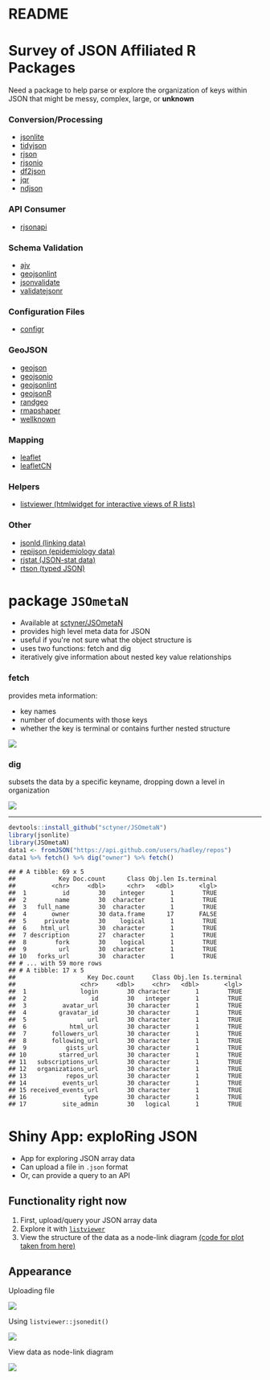README
================

Survey of JSON Affiliated R Packages
====================================

Need a package to help parse or explore the organization of keys within JSON that might be messy, complex, large, or **unknown**

### Conversion/Processing

-   [jsonlite](https://www.opencpu.org/posts/jsonlite-a-smarter-json-encoder)
-   [tidyjson](https://github.com/sailthru/tidyjson)
-   [rjson](https://mran.microsoft.com/web/packages/rjson/rjson.pdf)
-   [rjsonio](https://mran.microsoft.com/web/packages/RJSONIO/RJSONIO.pdf)
-   [df2json](http://github.com/nachocab/df2json)
-   [jqr](https://github.com/ropensci/jqr)
-   [ndjson](http://gitlab.com/hrbrmstr/ndjson)

### API Consumer

-   [rjsonapi](https://github.com/ropensci/rjsonapi)

### Schema Validation

-   [ajv](https://github.com/jdthorpe/ajvr)
-   [geojsonlint](https://github.com/ropenscilabs/geojsonlint)
-   [jsonvalidate](https://github.com/ropenscilabs/jsonvalidate)
-   [validatejsonr](https://mran.microsoft.com/web/packages/validatejsonr/validatejsonr.pdf)

### Configuration Files

-   [configr](https://github.com/Miachol/configr)

### GeoJSON

-   [geojson](https://github.com/ropensci/geojson)
-   [geojsonio](https://github.com/ropensci/geojsonio)
-   [geojsonlint](https://github.com/ropenscilabs/geojsonlint)
-   [geojsonR](https://github.com/mlampros/geojsonR)
-   [randgeo](https://github.com/ropensci/randgeo)
-   [rmapshaper](https://github.com/ateucher/rmapshaper)
-   [wellknown](https://github.com/ropensci/wellknown)

### Mapping

-   [leaflet](http://rstudio.github.io/leaflet/)
-   [leafletCN](https://mran.microsoft.com/web/packages/leafletCN/leafletCN.pdf)

### Helpers

-   [listviewer (htmlwidget for interactive views of R lists)](https://github.com/timelyportfolio/listviewer)

### Other

-   [jsonId (linking data)](https://github.com/ropensci/jsonld#readme)
-   [repijson (epidemiology data)](https://mran.microsoft.com/web/packages/repijson/repijson.pdf)
-   [rjstat (JSON-stat data)](https://github.com/ajschumacher/rjstat)
-   [rtson (typed JSON)](https://github.com/tercen/TSON)

package `JSOmetaN`
================

-   Available at [sctyner/JSOmetaN](https://github.com/sctyner/JSOmetaN)
-   provides high level meta data for JSON
-   useful if you're not sure what the object structure is
-   uses two functions: fetch and dig
-   iteratively give information about nested key value relationships

### fetch

provides meta information:
- key names
- number of documents with those keys
- whether the key is terminal or contains further nested structure

![](maggiefetch.jpg)

### dig

subsets the data by a specific keyname, dropping down a level in organization

![](maggiedig.jpg)

------------------------------------------------------------------------

``` r
devtools::install_github("sctyner/JSOmetaN")
library(jsonlite)
library(JSOmetaN)
data1 <- fromJSON("https://api.github.com/users/hadley/repos")
data1 %>% fetch() %>% dig("owner") %>% fetch()
```

    ## # A tibble: 69 x 5
    ##            Key Doc.count      Class Obj.len Is.terminal
    ##          <chr>     <dbl>      <chr>   <dbl>       <lgl>
    ##  1          id        30    integer       1        TRUE
    ##  2        name        30  character       1        TRUE
    ##  3   full_name        30  character       1        TRUE
    ##  4       owner        30 data.frame      17       FALSE
    ##  5     private        30    logical       1        TRUE
    ##  6    html_url        30  character       1        TRUE
    ##  7 description        27  character       1        TRUE
    ##  8        fork        30    logical       1        TRUE
    ##  9         url        30  character       1        TRUE
    ## 10   forks_url        30  character       1        TRUE
    ## # ... with 59 more rows
    ## # A tibble: 17 x 5
    ##                    Key Doc.count     Class Obj.len Is.terminal
    ##                  <chr>     <dbl>     <chr>   <dbl>       <lgl>
    ##  1               login        30 character       1        TRUE
    ##  2                  id        30   integer       1        TRUE
    ##  3          avatar_url        30 character       1        TRUE
    ##  4         gravatar_id        30 character       1        TRUE
    ##  5                 url        30 character       1        TRUE
    ##  6            html_url        30 character       1        TRUE
    ##  7       followers_url        30 character       1        TRUE
    ##  8       following_url        30 character       1        TRUE
    ##  9           gists_url        30 character       1        TRUE
    ## 10         starred_url        30 character       1        TRUE
    ## 11   subscriptions_url        30 character       1        TRUE
    ## 12   organizations_url        30 character       1        TRUE
    ## 13           repos_url        30 character       1        TRUE
    ## 14          events_url        30 character       1        TRUE
    ## 15 received_events_url        30 character       1        TRUE
    ## 16                type        30 character       1        TRUE
    ## 17          site_admin        30   logical       1        TRUE

Shiny App: exploRing JSON
=========================

-   App for exploring JSON array data
-   Can upload a file in `.json` format
-   Or, can provide a query to an API

Functionality right now
-----------------------

1.  First, upload/query your JSON array data
2.  Explore it with [`listviewer`](https://github.com/timelyportfolio/listviewer)
3.  View the structure of the data as a node-link diagram [(code for plot taken from here)](https://github.com/jeremystan/tidyjson/blob/master/vignettes/visualizing-json.Rmd#visualizing-as-graphs)

Appearance
----------

Uploading file

![](appupload.png)

Using `listviewer::jsonedit()`

![](applistview.png)

View data as node-link diagram

![](appviz.png)
